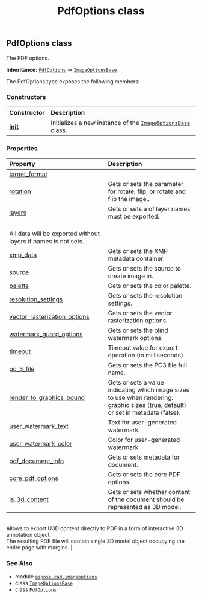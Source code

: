 ﻿---
title: PdfOptions class
second_title: Aspose.CAD for Python via .NET API References
description: 
type: docs
weight: 310
url: /python-net/aspose.cad.imageoptions/pdfoptions/
is_root: false
---

## PdfOptions class

The PDF options.



**Inheritance:** [`PdfOptions`](/cad/python-net/aspose.cad.imageoptions/pdfoptions) → 
[`ImageOptionsBase`](/cad/python-net/aspose.cad.imageoptions/imageoptionsbase)



The PdfOptions type exposes the following members:

### Constructors
| Constructor | Description |
| :- | :- |
| [__init__](/cad/python-net/aspose.cad.imageoptions/pdfoptions/__init__/#) | Initializes a new instance of the [`ImageOptionsBase`](/cad/python-net/aspose.cad.imageoptions/imageoptionsbase) class. |


### Properties
| Property | Description |
| :- | :- |
| [target_format](/cad/python-net/aspose.cad.imageoptions/pdfoptions/target_format) |  |
| [rotation](/cad/python-net/aspose.cad.imageoptions/pdfoptions/rotation) | Gets or sets the parameter for rotate, flip, or rotate and flip the image.. |
| [layers](/cad/python-net/aspose.cad.imageoptions/pdfoptions/layers) | Gets or sets a of layer names must be exported.<br/>All data will be exported without layers if names is not sets. |
| [xmp_data](/cad/python-net/aspose.cad.imageoptions/pdfoptions/xmp_data) | Gets or sets the XMP metadata container. |
| [source](/cad/python-net/aspose.cad.imageoptions/pdfoptions/source) | Gets or sets the source to create image in. |
| [palette](/cad/python-net/aspose.cad.imageoptions/pdfoptions/palette) | Gets or sets the color palette. |
| [resolution_settings](/cad/python-net/aspose.cad.imageoptions/pdfoptions/resolution_settings) | Gets or sets the resolution settings. |
| [vector_rasterization_options](/cad/python-net/aspose.cad.imageoptions/pdfoptions/vector_rasterization_options) | Gets or sets the vector rasterization options. |
| [watermark_guard_options](/cad/python-net/aspose.cad.imageoptions/pdfoptions/watermark_guard_options) | Gets or sets the blind watermark options. |
| [timeout](/cad/python-net/aspose.cad.imageoptions/pdfoptions/timeout) | Timeout value for export operation (in milliseconds) |
| [pc_3_file](/cad/python-net/aspose.cad.imageoptions/pdfoptions/pc_3_file) | Gets or sets the PC3 file full name. |
| [render_to_graphics_bound](/cad/python-net/aspose.cad.imageoptions/pdfoptions/render_to_graphics_bound) | Gets or sets a value indicating which image sizes to use when rendering: graphic sizes (true, default) or set in metadata (false). |
| [user_watermark_text](/cad/python-net/aspose.cad.imageoptions/pdfoptions/user_watermark_text) | Text for user-generated watermark |
| [user_watermark_color](/cad/python-net/aspose.cad.imageoptions/pdfoptions/user_watermark_color) | Color for user-generated watermark |
| [pdf_document_info](/cad/python-net/aspose.cad.imageoptions/pdfoptions/pdf_document_info) | Gets or sets metadata for document. |
| [core_pdf_options](/cad/python-net/aspose.cad.imageoptions/pdfoptions/core_pdf_options) | Gets or sets the core PDF options. |
| [is_3d_content](/cad/python-net/aspose.cad.imageoptions/pdfoptions/is_3d_content) | Gets or sets whether content of the document should be represented as 3D model. <br/>Allows to export U3D content directly to PDF in a form of interactive 3D annotation object.<br/>The resulting PDF file will contain single 3D model object occupying the entire page with margins. |



### See Also
* module [`aspose.cad.imageoptions`](..)
* class [`ImageOptionsBase`](/cad/python-net/aspose.cad.imageoptions/imageoptionsbase)
* class [`PdfOptions`](/cad/python-net/aspose.cad.imageoptions/pdfoptions)
